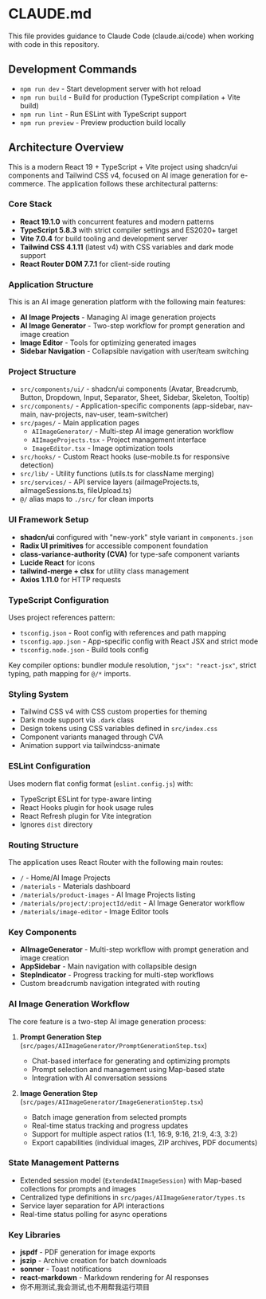 # CLAUDE.md

This file provides guidance to Claude Code (claude.ai/code) when working with code in this repository.

## Development Commands

- `npm run dev` - Start development server with hot reload
- `npm run build` - Build for production (TypeScript compilation + Vite build)  
- `npm run lint` - Run ESLint with TypeScript support
- `npm run preview` - Preview production build locally

## Architecture Overview

This is a modern React 19 + TypeScript + Vite project using shadcn/ui components and Tailwind CSS v4, focused on AI image generation for e-commerce. The application follows these architectural patterns:

### Core Stack
- **React 19.1.0** with concurrent features and modern patterns
- **TypeScript 5.8.3** with strict compiler settings and ES2020+ target
- **Vite 7.0.4** for build tooling and development server
- **Tailwind CSS 4.1.11** (latest v4) with CSS variables and dark mode support
- **React Router DOM 7.7.1** for client-side routing

### Application Structure
This is an AI image generation platform with the following main features:
- **AI Image Projects** - Managing AI image generation projects
- **AI Image Generator** - Two-step workflow for prompt generation and image creation
- **Image Editor** - Tools for optimizing generated images
- **Sidebar Navigation** - Collapsible navigation with user/team switching

### Project Structure
- `src/components/ui/` - shadcn/ui components (Avatar, Breadcrumb, Button, Dropdown, Input, Separator, Sheet, Sidebar, Skeleton, Tooltip)
- `src/components/` - Application-specific components (app-sidebar, nav-main, nav-projects, nav-user, team-switcher)
- `src/pages/` - Main application pages
  - `AIImageGenerator/` - Multi-step AI image generation workflow
  - `AIImageProjects.tsx` - Project management interface  
  - `ImageEditor.tsx` - Image optimization tools
- `src/hooks/` - Custom React hooks (use-mobile.ts for responsive detection)
- `src/lib/` - Utility functions (utils.ts for className merging)
- `src/services/` - API service layers (aiImageProjects.ts, aiImageSessions.ts, fileUpload.ts)
- `@/` alias maps to `./src/` for clean imports

### UI Framework Setup
- **shadcn/ui** configured with "new-york" style variant in `components.json`
- **Radix UI primitives** for accessible component foundation
- **class-variance-authority (CVA)** for type-safe component variants
- **Lucide React** for icons
- **tailwind-merge + clsx** for utility class management
- **Axios 1.11.0** for HTTP requests

### TypeScript Configuration
Uses project references pattern:
- `tsconfig.json` - Root config with references and path mapping
- `tsconfig.app.json` - App-specific config with React JSX and strict mode
- `tsconfig.node.json` - Build tools config

Key compiler options: bundler module resolution, `"jsx": "react-jsx"`, strict typing, path mapping for `@/*` imports.

### Styling System
- Tailwind CSS v4 with CSS custom properties for theming
- Dark mode support via `.dark` class
- Design tokens using CSS variables defined in `src/index.css`
- Component variants managed through CVA
- Animation support via tailwindcss-animate

### ESLint Configuration
Uses modern flat config format (`eslint.config.js`) with:
- TypeScript ESLint for type-aware linting
- React Hooks plugin for hook usage rules
- React Refresh plugin for Vite integration
- Ignores `dist` directory

### Routing Structure
The application uses React Router with the following main routes:
- `/` - Home/AI Image Projects
- `/materials` - Materials dashboard
- `/materials/product-images` - AI Image Projects listing
- `/materials/project/:projectId/edit` - AI Image Generator workflow
- `/materials/image-editor` - Image Editor tools

### Key Components
- **AIImageGenerator** - Multi-step workflow with prompt generation and image creation
- **AppSidebar** - Main navigation with collapsible design
- **StepIndicator** - Progress tracking for multi-step workflows
- Custom breadcrumb navigation integrated with routing

### AI Image Generation Workflow
The core feature is a two-step AI image generation process:

1. **Prompt Generation Step** (`src/pages/AIImageGenerator/PromptGenerationStep.tsx`)
   - Chat-based interface for generating and optimizing prompts
   - Prompt selection and management using Map-based state
   - Integration with AI conversation sessions

2. **Image Generation Step** (`src/pages/AIImageGenerator/ImageGenerationStep.tsx`)
   - Batch image generation from selected prompts
   - Real-time status tracking and progress updates
   - Support for multiple aspect ratios (1:1, 16:9, 9:16, 21:9, 4:3, 3:2)
   - Export capabilities (individual images, ZIP archives, PDF documents)

### State Management Patterns
- Extended session model (`ExtendedAIImageSession`) with Map-based collections for prompts and images
- Centralized type definitions in `src/pages/AIImageGenerator/types.ts`
- Service layer separation for API interactions
- Real-time status polling for async operations

### Key Libraries
- **jspdf** - PDF generation for image exports
- **jszip** - Archive creation for batch downloads
- **sonner** - Toast notifications
- **react-markdown** - Markdown rendering for AI responses
- 你不用测试,我会测试,也不用帮我运行项目